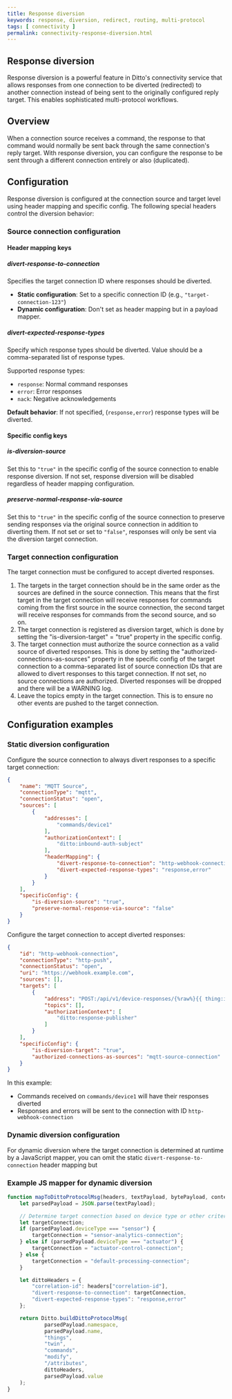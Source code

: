 ```yaml
---
title: Response diversion
keywords: response, diversion, redirect, routing, multi-protocol
tags: [ connectivity ]
permalink: connectivity-response-diversion.html
---
```


## Response diversion

Response diversion is a powerful feature in Ditto's connectivity service that allows responses from one connection to be
diverted (redirected) to another connection instead of being sent to the originally configured reply target. This
enables sophisticated multi-protocol workflows.

## Overview

When a connection source receives a command, the response to that command would normally be sent back through the same
connection's reply target. With response diversion, you can configure the response to be sent through a different
connection entirely or also (duplicated).

## Configuration

Response diversion is configured at the connection source and target level
using header mapping and specific config.
The following special headers control the diversion behavior:

### Source connection configuration

#### Header mapping keys

##### divert-response-to-connection

Specifies the target connection ID where responses should be diverted.

- **Static configuration**: Set to a specific connection ID (e.g., `"target-connection-123"`)
- **Dynamic configuration**: Don't set as header mapping but in a payload mapper.

##### divert-expected-response-types

Specify which response types should be diverted. Value should be a comma-separated list of response types.

Supported response types:

- `response`: Normal command responses
- `error`: Error responses
- `nack`: Negative acknowledgements

**Default behavior**: If not specified, (`response,error`) response types will be diverted.

#### Specific config keys

##### is-diversion-source

Set this to `"true"` in the specific config of the source connection to enable response diversion.
If not set, response diversion will be disabled regardless of header mapping configuration.

##### preserve-normal-response-via-source

Set this to `"true"` in the specific config of the source connection to preserve sending responses via the original
source connection in addition to diverting them.
If not set or set to `"false"`, responses will only be sent via the diversion target connection.

### Target connection configuration

The target connection must be configured to accept diverted responses.


1. The targets in the target connection should be in the same order as the sources are defined in the source connection.
   This means that the first target in the target connection will receive responses for commands coming from the first
   source in the source connection,
   the second target will receive responses for commands from the second source, and so on.
2. The target connection is registered as diversion target, which is done by setting the "is-diversion-target" = "true"
   property in the specific config.
3. The target connection must authorize the source connection as a valid source of diverted responses. This is done by
   setting the "authorized-connections-as-sources" property in the specific config of the target connection to a
   comma-separated list of source connection IDs that are allowed to divert responses to this target connection.
   If not set, no source connections are authorized. Diverted responses will be dropped and there will be a WARNING log.
4. Leave the topics empty in the target connection. This is to ensure no other events are pushed to the target connection.

## Configuration examples

### Static diversion configuration

Configure the source connection to always divert responses to a specific target connection:

```json
{
    "name": "MQTT Source",
    "connectionType": "mqtt",
    "connectionStatus": "open",
    "sources": [
        {
            "addresses": [
                "commands/device1"
            ],
            "authorizationContext": [
                "ditto:inbound-auth-subject"
            ],
            "headerMapping": {
                "divert-response-to-connection": "http-webhook-connection",
                "divert-expected-response-types": "response,error"
            }
        }
    ],
    "specificConfig": {
        "is-diversion-source": "true",
        "preserve-normal-response-via-source": "false"
    }
}
```

Configure the target connection to accept diverted responses:

```json
{
    "id": "http-webhook-connection",
    "connectionType": "http-push",
    "connectionStatus": "open",
    "uri": "https://webhook.example.com",
    "sources": [],
    "targets": [
        {
            "address": "POST:/api/v1/device-responses/{%raw%}{{ thing:id }}{%endraw%}",
            "topics": [],
            "authorizationContext": [
                "ditto:response-publisher"
            ]
        }
    ],
    "specificConfig": {
        "is-diversion-target": "true",
        "authorized-connections-as-sources": "mqtt-source-connection"
    }
}
```

In this example:

- Commands received on `commands/device1` will have their responses diverted
- Responses and errors will be sent to the connection with ID `http-webhook-connection`

### Dynamic diversion configuration

For dynamic diversion where the target connection is determined at runtime by a JavaScript mapper,
you can omit the static `divert-response-to-connection` header mapping but 

### Example JS mapper for dynamic diversion

```javascript
function mapToDittoProtocolMsg(headers, textPayload, bytePayload, contentType) {
    let parsedPayload = JSON.parse(textPayload);

    // Determine target connection based on device type or other criteria
    let targetConnection;
    if (parsedPayload.deviceType === "sensor") {
        targetConnection = "sensor-analytics-connection";
    } else if (parsedPayload.deviceType === "actuator") {
        targetConnection = "actuator-control-connection";
    } else {
        targetConnection = "default-processing-connection";
    }

    let dittoHeaders = {
        "correlation-id": headers["correlation-id"],
        "divert-response-to-connection": targetConnection,
        "divert-expected-response-types": "response,error"
    };

    return Ditto.buildDittoProtocolMsg(
            parsedPayload.namespace,
            parsedPayload.name,
            "things",
            "twin",
            "commands",
            "modify",
            "/attributes",
            dittoHeaders,
            parsedPayload.value
    );
}
```